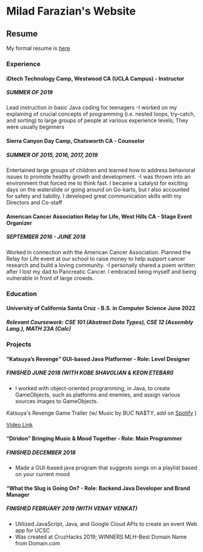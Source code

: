 # Milad Farazian's Website

## Resume
My formal resume is [here](https://docs.google.com/document/d/1p474sdAON1tfqdGxyFfusTNH5vFrEVkUvcrE1IBzeeA/edit?usp=sharing "Milad's Resume")

### Experience
#### iDtech Technology Camp, Westwood CA (UCLA Campus)  - Instructor
##### SUMMER OF 2019
Lead instruction in basic Java coding for teenagers
-I worked on my explaining of crucial concepts of programming (i.e. nested loops, try-catch, and sorting) to large groups of people at various experience levels; They were usually beginners

#### Sierra Canyon Day Camp, Chatsworth CA - Counselor
##### SUMMER OF 2015, 2016, 2017, 2019
Entertained large groups of children and learned how to address behavioral issues to promote healthy growth and development.
-I was thrown into an environment that forced me to think fast. I became a catalyst for exciting days on the waterslide or going around on Go-karts, but I also accounted for safety and liability. I developed great communication skills with my Directors and Co-staff

#### American Cancer Association Relay for Life, West Hills CA - Stage Event Organizer
##### SEPTEMBER 2016 - JUNE 2018
Worked in connection with the American Cancer Association. Planned the Relay for Life event at our school to raise money to help support cancer research and build a loving community. 
-I personally shared a poem written after I lost my dad to Pancreatic Cancer. I embraced being myself and being vulnerable in front of large crowds.

### Education

#### University of California Santa Cruz - B.S. in Computer Science June 2022
##### Relevant Coursework: CSE 101 (Abstract Data Types), CSE 12 (Assembly Lang.), MATH 23A (Calc)

### Projects

#### “Katsuya’s Revenge” GUI-based Java Platformer - Role: Level Designer
##### FINISHED JUNE 2018 (WITH KOBE SHAVOLIAN & KEON ETEBARI)
- I worked with object-oriented programming, in Java, to create GameObjects, such as platforms and enemies, and assign various sources images to GameObjects.

Katsuya's Revenge Game Trailer (w/ Music by BUC NA$TY, add on [Spotify](https://open.spotify.com/artist/2r1PuhWizSAmmfLPxPWyjV) )

[Video Link](https://www.youtube.com/watch?v=6qD95zVWEeU&t=2s)

#### “Diridon” Bringing Music & Mood Together - Role: Main Programmer
##### FINISHED DECEMBER 2018
- Made a GUI-based java program that suggests songs on a playlist based on your current mood

#### “What the Slug is Going On? - Role: Backend Java Developer and Brand Manager
##### FINISHED FEBRUARY 2019 (WITH VENAY VENKAT)
- Utilized JavaScript, Java, and Google Cloud APIs to create an event Web app for UCSC
- Was created at CruzHacks 2019; WINNERS MLH-Best Domain Name from Domain.com





